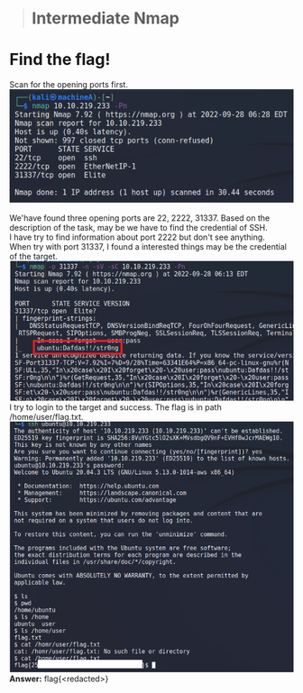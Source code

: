 > # Intermediate Nmap

# Find the flag!
Scan for the opening ports first.<br>
![](images/1.png)<br>

We'have found three opening ports are 22, 2222, 31337. Based on the description of the task, may be we have to find the credential of SSH.<br>
I have try to find information about port 2222 but don't see anything.<br>
When try with port 31337, I found a interested things may be the credential of the target.<br>
![](images/2.png)<br>
I try to login to the target and success. The flag is in path /home/user/flag.txt.<br>
![](images/3.png)<br>
**Answer:** flag{\<redacted\>}

